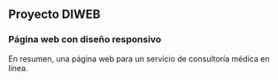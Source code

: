 ## Proyecto DIWEB

### Página web con diseño responsivo

En resumen, una página web para un servicio de consultoría médica en línea.